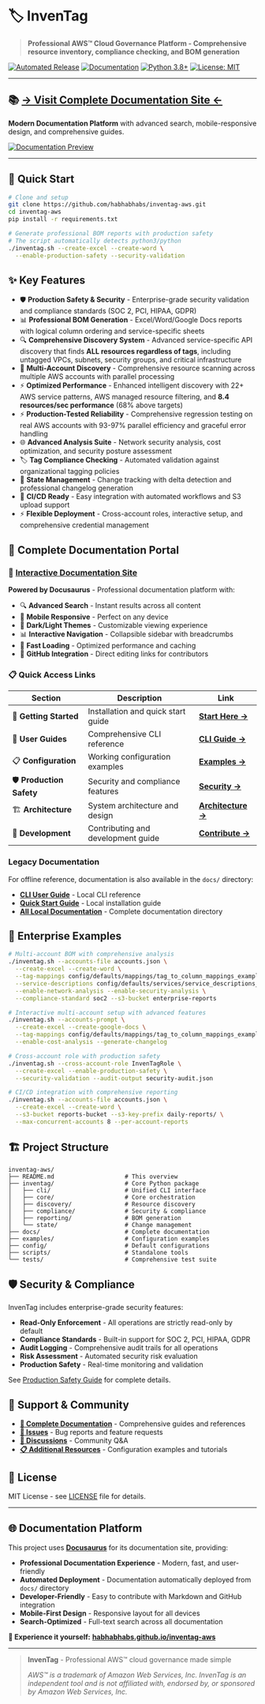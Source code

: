 # 🏷️ InvenTag

> **Professional AWS™ Cloud Governance Platform - Comprehensive resource inventory, compliance checking, and BOM generation**

[![Automated Release](https://github.com/habhabhabs/inventag-aws/workflows/Automated%20Release/badge.svg)](https://github.com/habhabhabs/inventag-aws/actions)
[![Documentation](https://github.com/habhabhabs/inventag-aws/workflows/Documentation%20Deployment/badge.svg)](https://habhabhabs.github.io/inventag-aws/)
[![Python 3.8+](https://img.shields.io/badge/python-3.8+-blue.svg)](https://www.python.org/downloads/)
[![License: MIT](https://img.shields.io/badge/License-MIT-yellow.svg)](https://opensource.org/licenses/MIT)

---

## 📚 **[→ Visit Complete Documentation Site ←](https://habhabhabs.github.io/inventag-aws/)**

**Modern Documentation Platform** with advanced search, mobile-responsive design, and comprehensive guides.

[![Documentation Preview](https://img.shields.io/badge/📖_Documentation-Live_Site-blue?style=for-the-badge)](https://habhabhabs.github.io/inventag-aws/)

---

## 🚀 Quick Start

```bash
# Clone and setup
git clone https://github.com/habhabhabs/inventag-aws.git
cd inventag-aws
pip install -r requirements.txt

# Generate professional BOM reports with production safety
# The script automatically detects python3/python
./inventag.sh --create-excel --create-word \
  --enable-production-safety --security-validation
```

## ✨ Key Features

- 🛡️ **Production Safety & Security** - Enterprise-grade security validation and compliance standards (SOC 2, PCI, HIPAA, GDPR)
- 📊 **Professional BOM Generation** - Excel/Word/Google Docs reports with logical column ordering and service-specific sheets
- 🔍 **Comprehensive Discovery System** - Advanced service-specific API discovery that finds **ALL resources regardless of tags**, including untagged VPCs, subnets, security groups, and critical infrastructure
- 🧠 **Multi-Account Discovery** - Comprehensive resource scanning across multiple AWS accounts with parallel processing
- ⚡ **Optimized Performance** - Enhanced intelligent discovery with 22+ AWS service patterns, AWS managed resource filtering, and **8.4 resources/sec performance** (68% above targets)
- ⚡ **Production-Tested Reliability** - Comprehensive regression testing on real AWS accounts with 93-97% parallel efficiency and graceful error handling
- 🌐 **Advanced Analysis Suite** - Network security analysis, cost optimization, and security posture assessment
- 🏷️ **Tag Compliance Checking** - Automated validation against organizational tagging policies
- 🔄 **State Management** - Change tracking with delta detection and professional changelog generation
- 🚀 **CI/CD Ready** - Easy integration with automated workflows and S3 upload support
- ⚡ **Flexible Deployment** - Cross-account roles, interactive setup, and comprehensive credential management

## 📖 **Complete Documentation Portal**

### **🌟 [Interactive Documentation Site](https://habhabhabs.github.io/inventag-aws/)** 
**Powered by Docusaurus** - Professional documentation platform with:

- 🔍 **Advanced Search** - Instant results across all content
- 📱 **Mobile Responsive** - Perfect on any device  
- 🌙 **Dark/Light Themes** - Customizable viewing experience
- 📊 **Interactive Navigation** - Collapsible sidebar with breadcrumbs
- 🚀 **Fast Loading** - Optimized performance and caching
- 📝 **GitHub Integration** - Direct editing links for contributors

### **📋 Quick Access Links**

| Section | Description | Link |
|---------|-------------|------|
| 🚀 **Getting Started** | Installation and quick start guide | **[Start Here →](https://habhabhabs.github.io/inventag-aws/docs/getting-started/quick-start)** |
| 📖 **User Guides** | Comprehensive CLI reference | **[CLI Guide →](https://habhabhabs.github.io/inventag-aws/docs/user-guides/cli-user-guide)** |
| 📋 **Configuration** | Working configuration examples | **[Examples →](https://habhabhabs.github.io/inventag-aws/docs/user-guides/configuration-examples)** |
| 🛡️ **Production Safety** | Security and compliance features | **[Security →](https://habhabhabs.github.io/inventag-aws/docs/user-guides/production-safety)** |
| 🏗️ **Architecture** | System architecture and design | **[Architecture →](https://habhabhabs.github.io/inventag-aws/docs/architecture/core-module-integration)** |
| 🔧 **Development** | Contributing and development guide | **[Contribute →](https://habhabhabs.github.io/inventag-aws/docs/development/CONTRIBUTING)** |

### Legacy Documentation

For offline reference, documentation is also available in the `docs/` directory:

- **[CLI User Guide](docs/user-guides/cli-user-guide.md)** - Local CLI reference
- **[Quick Start Guide](docs/getting-started/quick-start.md)** - Local installation guide
- **[All Local Documentation](docs/)** - Complete documentation directory

## 💼 Enterprise Examples

```bash
# Multi-account BOM with comprehensive analysis
./inventag.sh --accounts-file accounts.json \
  --create-excel --create-word \
  --tag-mappings config/defaults/mappings/tag_to_column_mappings_example.yaml \
  --service-descriptions config/defaults/services/service_descriptions_example.yaml \
  --enable-network-analysis --enable-security-analysis \
  --compliance-standard soc2 --s3-bucket enterprise-reports

# Interactive multi-account setup with advanced features
./inventag.sh --accounts-prompt \
  --create-excel --create-google-docs \
  --tag-mappings config/defaults/mappings/tag_to_column_mappings_example.yaml \
  --enable-cost-analysis --generate-changelog

# Cross-account role with production safety
./inventag.sh --cross-account-role InvenTagRole \
  --create-excel --enable-production-safety \
  --security-validation --audit-output security-audit.json

# CI/CD integration with comprehensive reporting
./inventag.sh --accounts-file accounts.json \
  --create-excel --create-word \
  --s3-bucket reports-bucket --s3-key-prefix daily-reports/ \
  --max-concurrent-accounts 8 --per-account-reports
```

## 🏗️ Project Structure

```text
inventag-aws/
├── README.md                    # This overview
├── inventag/                    # Core Python package
│   ├── cli/                     # Unified CLI interface
│   ├── core/                    # Core orchestration
│   ├── discovery/               # Resource discovery
│   ├── compliance/              # Security & compliance
│   ├── reporting/               # BOM generation
│   └── state/                   # Change management
├── docs/                        # Complete documentation
├── examples/                    # Configuration examples
├── config/                      # Default configurations
├── scripts/                     # Standalone tools
└── tests/                       # Comprehensive test suite
```

## 🛡️ Security & Compliance

InvenTag includes enterprise-grade security features:

- **Read-Only Enforcement** - All operations are strictly read-only by default
- **Compliance Standards** - Built-in support for SOC 2, PCI, HIPAA, GDPR
- **Audit Logging** - Comprehensive audit trails for all operations
- **Risk Assessment** - Automated security risk evaluation
- **Production Safety** - Real-time monitoring and validation

See [Production Safety Guide](https://habhabhabs.github.io/inventag-aws/docs/user-guides/production-safety) for complete details.

## 🔗 Support & Community

- **[📖 Complete Documentation](https://habhabhabs.github.io/inventag-aws/)** - Comprehensive guides and references
- **[🐛 Issues](https://github.com/habhabhabs/inventag-aws/issues)** - Bug reports and feature requests
- **[💬 Discussions](https://github.com/habhabhabs/inventag-aws/discussions)** - Community Q&A
- **[📋 Additional Resources](https://habhabhabs.github.io/inventag-aws/docs/examples/)** - Configuration examples and tutorials

## 📄 License

MIT License - see [LICENSE](LICENSE) file for details.

---

## 🌐 **Documentation Platform**

This project uses **[Docusaurus](https://docusaurus.io/)** for its documentation site, providing:

- **Professional Documentation Experience** - Modern, fast, and user-friendly
- **Automated Deployment** - Documentation automatically deployed from `docs/` directory  
- **Developer-Friendly** - Easy to contribute with Markdown and GitHub integration
- **Mobile-First Design** - Responsive layout for all devices
- **Search-Optimized** - Full-text search across all documentation

**📖 Experience it yourself:** **[habhabhabs.github.io/inventag-aws](https://habhabhabs.github.io/inventag-aws/)**

---

> **InvenTag** - Professional AWS™ cloud governance made simple
>
> *AWS™ is a trademark of Amazon Web Services, Inc. InvenTag is an independent tool and is not affiliated with, endorsed by, or sponsored by Amazon Web Services, Inc.*